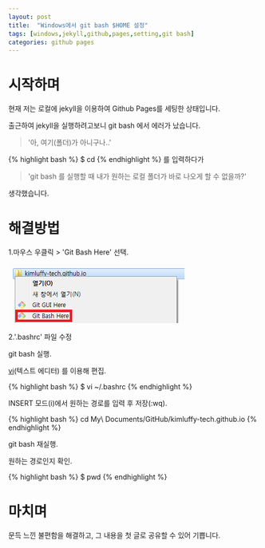 ```yaml
---
layout: post
title:  "Windows에서 git bash $HOME 설정"
tags: [windows,jekyll,github,pages,setting,git bash]
categories: github pages
---
```

# 시작하며
현재 저는 로컬에 jekyll을 이용하여 Github Pages를 세팅한 상태입니다.

출근하여 jekyll을 실행하려고보니 git bash 에서 에러가 났습니다.

> '아, 여기(폴더)가 아니구나..'

{% highlight bash %}
$ cd
{% endhighlight %}
를 입력하다가

> 'git bash 를 실행할 때 내가 원하는 로컬 폴더가 바로 나오게 할 수 없을까?'

생각했습니다.

# 해결방법
1.마우스 우클릭 > 'Git Bash Here' 선택.

![git bash here](/images/git_bash_here.png)

2.'.bashrc' 파일 수정

git bash 실행.

[vi](https://namu.wiki/w/vi)(텍스트 에디터) 를 이용해 편집.

{% highlight bash %}
$ vi ~/.bashrc
{% endhighlight %}

INSERT 모드(i)에서 원하는 경로를 입력 후 저장(:wq).

{% highlight bash %}
cd My\ Documents/GitHub/kimluffy-tech.github.io
{% endhighlight %}

git bash 재실행.

원하는 경로인지 확인.

{% highlight bash %}
$ pwd
{% endhighlight %}

# 마치며
문득 느낀 불편함을 해결하고, 그 내용을 첫 글로 공유할 수 있어 기쁩니다.
